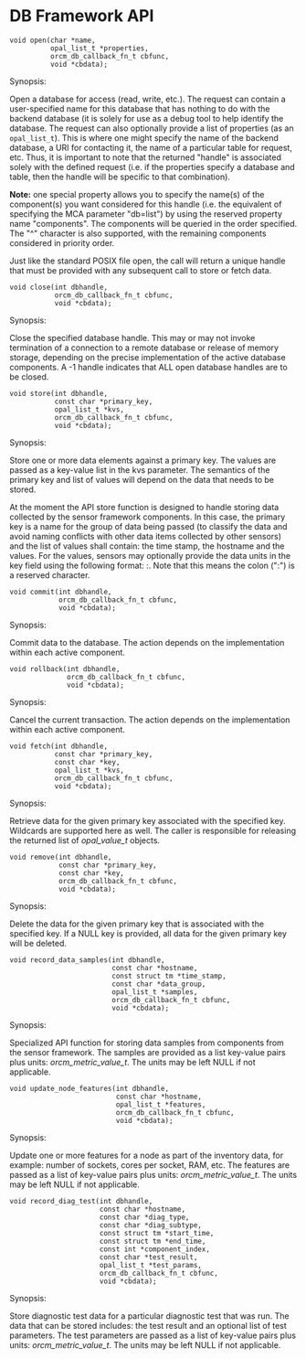 # DB Framework API

```
void open(char *name,
          opal_list_t *properties,
          orcm_db_callback_fn_t cbfunc,
          void *cbdata);
```

Synopsis:

Open a database for access (read, write, etc.). The request can contain a user-specified name for this database that has nothing to do with the backend database (it is solely for use as a debug tool to help identify the database. The request can also optionally provide a list of properties (as an `opal_list_t`).  This is where one might specify the name of the backend database, a URI for contacting it, the name of a particular table for request, etc. Thus, it is important to note that the returned "handle" is associated solely with the defined request (i.e. if the properties specify a database and table, then the handle will be specific to that combination).

**Note:** one special property allows you to specify the name(s) of the component(s) you want considered for this handle (i.e. the equivalent of specifying the MCA parameter "db=list") by using the reserved property name "components". The components will be queried in the order specified. The "^" character is also supported, with the remaining components considered in priority order.

Just like the standard POSIX file open, the call will return a unique handle that must be provided with any subsequent call to store or fetch data.

```
void close(int dbhandle,
           orcm_db_callback_fn_t cbfunc,
           void *cbdata);
```

Synopsis:

Close the specified database handle. This may or may not invoke termination of a connection to a remote database or release of memory storage, depending on the precise implementation of the active database components. A -1 handle indicates that ALL open database handles are to be closed.

```
void store(int dbhandle,
           const char *primary_key,
           opal_list_t *kvs,
           orcm_db_callback_fn_t cbfunc,
           void *cbdata);
```
Synopsis:

Store one or more data elements against a primary key.  The values are passed as a key-value list in the kvs parameter. The semantics of the primary key and list of values will depend on the data that needs to be stored.

At the moment the API store function is designed to handle storing data collected by the sensor framework components. In this case, the primary key is a name for the group of data being passed (to classify the data and avoid naming conflicts with other data items collected by other sensors) and the list of values shall contain: the time stamp, the hostname and the values. For the values, sensors may optionally provide the data units in the key field using the following format: <data item name>:<data units>.  Note that this means the colon (":") is a reserved character.

```
void commit(int dbhandle,
            orcm_db_callback_fn_t cbfunc,
            void *cbdata);
```

Synopsis:

Commit data to the database. The action depends on the implementation within each active component.

```
void rollback(int dbhandle,
              orcm_db_callback_fn_t cbfunc,
              void *cbdata);
```

Synopsis:

Cancel the current transaction. The action depends on the implementation within each active component.

```
void fetch(int dbhandle,
           const char *primary_key,
           const char *key,
           opal_list_t *kvs,
           orcm_db_callback_fn_t cbfunc,
           void *cbdata);
```

Synopsis:

Retrieve data for the given primary key associated with the specified key. Wildcards are supported here as well. The caller is responsible for releasing the returned list of _opal_value_t_ objects.

```
void remove(int dbhandle,
            const char *primary_key,
            const char *key,
            orcm_db_callback_fn_t cbfunc,
            void *cbdata);
```

Synopsis:

Delete the data for the given primary key that is associated with the specified key. If a NULL key is provided, all data for the given primary key will be deleted.

```
void record_data_samples(int dbhandle,
                         const char *hostname,
                         const struct tm *time_stamp,
                         const char *data_group,
                         opal_list_t *samples,
                         orcm_db_callback_fn_t cbfunc,
                         void *cbdata);
```

Synopsis:

Specialized API function for storing data samples from components from the sensor framework.  The samples are provided as a list key-value pairs plus units: _orcm_metric_value_t_.   The units may be left NULL if not applicable.

```
void update_node_features(int dbhandle,
                          const char *hostname,
                          opal_list_t *features,
                          orcm_db_callback_fn_t cbfunc,
                          void *cbdata);
```

Synopsis:

Update one or more features for a node as part of the inventory data, for example: number of sockets, cores per socket, RAM, etc. The features are passed as a list of key-value pairs plus units: _orcm_metric_value_t_. The units may be left NULL if not applicable.

```
void record_diag_test(int dbhandle,
                      const char *hostname,
                      const char *diag_type,
                      const char *diag_subtype,
                      const struct tm *start_time,
                      const struct tm *end_time,
                      const int *component_index,
                      const char *test_result,
                      opal_list_t *test_params,
                      orcm_db_callback_fn_t cbfunc,
                      void *cbdata);
```

Synopsis:

Store diagnostic test data for a particular diagnostic test that was run.  The data that can be stored includes: the test result and an optional list of test parameters.  The test parameters are passed as a list of key-value pairs plus units: _orcm_metric_value_t_.  The units may be left NULL if not applicable.
